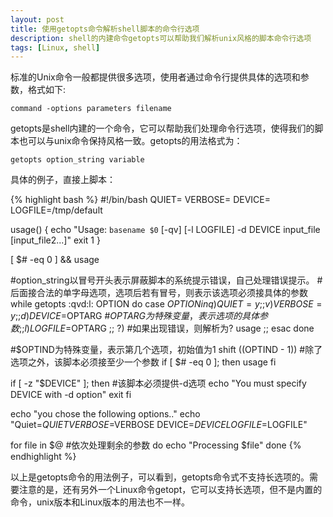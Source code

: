 ```yaml
---
layout: post
title: 使用getopts命令解析shell脚本的命令行选项
description: shell的内建命令getopts可以帮助我们解析unix风格的脚本命令行选项
tags: [Linux, shell]
---
```

标准的Unix命令一般都提供很多选项，使用者通过命令行提供具体的选项和参数，格式如下:

`command -options parameters filename`

getopts是shell内建的一个命令，它可以帮助我们处理命令行选项，使得我们的脚本也可以与unix命令保持风格一致。getopts的用法格式为：

`getopts option_string variable`

具体的例子，直接上脚本：

<!--more-->

{% highlight bash %}
#!/bin/bash 
QUIET=
VERBOSE=
DEVICE=
LOGFILE=/tmp/default

usage()
{
    echo "Usage: `basename $0` [-qv] [-l LOGFILE] -d DEVICE input_file [input_file2...]"
    exit 1
}

[ $# -eq 0 ] && usage

#option_string以冒号开头表示屏蔽脚本的系统提示错误，自己处理错误提示。
#后面接合法的单字母选项，选项后若有冒号，则表示该选项必须接具体的参数
while getopts :qvd:l: OPTION
do
    case $OPTION in
        q)
            QUIET=y
            ;;
        v)
            VERBOSE=y
            ;;
        d)
            DEVICE=$OPTARG        #$OPTARG为特殊变量，表示选项的具体参数
            ;;
        l)
            LOGFILE=$OPTARG
            ;;
        \?)                       #如果出现错误，则解析为?
            usage
            ;;
    esac
done

#$OPTIND为特殊变量，表示第几个选项，初始值为1
shift $(($OPTIND - 1))      #除了选项之外，该脚本必须接至少一个参数
if [ $# -eq 0 ]; then
    usage
fi

if [ -z "$DEVICE" ]; then   #该脚本必须提供-d选项
    echo "You must specify DEVICE with -d option"
    exit
fi


echo "you chose the following options.."
echo "Quiet=$QUIET VERBOSE=$VERBOSE DEVICE=$DEVICE LOGFILE=$LOGFILE"

for file in $@          #依次处理剩余的参数
do
    echo "Processing $file"
done
{% endhighlight %}

以上是getopts命令的用法例子，可以看到，getopts命令式不支持长选项的。需要注意的是，还有另外一个Linux命令getopt，它可以支持长选项，但不是内置的命令，unix版本和Linux版本的用法也不一样。